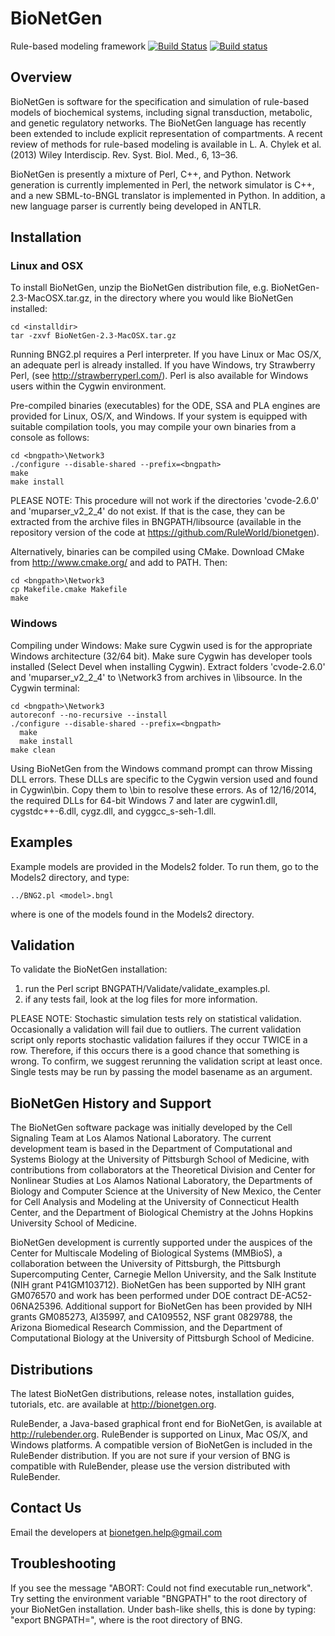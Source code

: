 # BioNetGen

Rule-based modeling framework
[![Build Status](https://travis-ci.org/RuleWorld/bionetgen.svg?branch=master)](https://travis-ci.org/RuleWorld/bionetgen)
[![Build status](https://ci.appveyor.com/api/projects/status/f7klreiao20ylwon?svg=true)](https://ci.appveyor.com/project/jczech/bionetgen)

## Overview

BioNetGen is software for the specification and simulation of rule-based models
of biochemical systems, including signal transduction, metabolic, and genetic
regulatory networks. The BioNetGen language has recently been extended to
include explicit representation of compartments. A recent review of methods for
rule-based modeling is available in L. A. Chylek et al. (2013) Wiley
Interdiscip. Rev. Syst. Biol. Med., 6, 13–36.

BioNetGen is presently a mixture of Perl, C++, and Python. Network generation
is currently implemented in Perl, the network simulator is C++, and a new
SBML-to-BNGL translator is implemented in Python. In addition, a new language
parser is currently being developed in ANTLR.

## Installation 

### Linux and OSX

To install BioNetGen, unzip the BioNetGen distribution file, 
e.g. BioNetGen-2.3-MacOSX.tar.gz, in the directory where you would like
BioNetGen installed:

    cd <installdir>
    tar -zxvf BioNetGen-2.3-MacOSX.tar.gz

Running BNG2.pl requires a Perl interpreter. If you have Linux or Mac OS/X,
an adequate perl is already installed. If you have Windows, try Strawberry 
Perl, (see http://strawberryperl.com/). Perl is also available for Windows 
users within the Cygwin environment.

Pre-compiled binaries (executables) for the ODE, SSA and PLA engines are
provided for Linux, OS/X, and Windows. If your system is equipped with suitable
compilation tools, you may compile your own binaries from a console as follows:

    cd <bngpath>\Network3
    ./configure --disable-shared --prefix=<bngpath>
    make
    make install

PLEASE NOTE: This procedure will not work if the directories 'cvode-2.6.0' and 
'muparser_v2_2_4' do not exist. If that is the case, they can be extracted from
the archive files in BNGPATH/libsource (available in the repository version of 
the code at https://github.com/RuleWorld/bionetgen).

Alternatively, binaries can be compiled using CMake. Download CMake from
http://www.cmake.org/ and add to PATH. Then:

    cd <bngpath>\Network3
    cp Makefile.cmake Makefile
    make
	
### Windows

Compiling under Windows:
Make sure Cygwin used is for the appropriate Windows architecture (32/64 bit). 
Make sure Cygwin has developer tools installed (Select Devel when installing Cygwin).
Extract folders 'cvode-2.6.0' and 'muparser_v2_2_4' to <bngpath>\Network3 from 
archives in <bngpath>\libsource. In the Cygwin terminal:

    cd <bngpath>\Network3
    autoreconf --no-recursive --install
    ./configure --disable-shared --prefix=<bngpath>
      make
      make install
    make clean

Using BioNetGen from the Windows command prompt can throw Missing DLL errors.
These DLLs are specific to the Cygwin version used and found in Cygwin\bin.
Copy them to <bngpath>\bin to resolve these errors.  As of 12/16/2014, the
required DLLs for 64-bit Windows 7 and later are cygwin1.dll, cygstdc++-6.dll,
cygz.dll, and cyggcc_s-seh-1.dll.

## Examples

Example models are provided in the Models2 folder. To run them, go to the
Models2 directory, and type:

    ../BNG2.pl <model>.bngl

where <model> is one of the models found in the Models2 directory.

## Validation

To validate the BioNetGen installation:
1) run the Perl script BNGPATH/Validate/validate_examples.pl.
2) if any tests fail, look at the log files for more information.

PLEASE NOTE: Stochastic simulation tests rely on statistical validation.
Occasionally a validation will fail due to outliers. The current validation
script only reports stochastic validation failures if they occur TWICE in
a row. Therefore, if this occurs there is a good chance that something is
wrong. To confirm, we suggest rerunning the validation script at least once.
Single tests may be run by passing the model basename as an argument.

## BioNetGen History and Support

The BioNetGen software package was initially developed by the Cell Signaling
Team at Los Alamos National Laboratory. The current development team is based
in the Department of Computational and Systems Biology at the University of
Pittsburgh School of Medicine, with contributions from collaborators at the
Theoretical Division and Center for Nonlinear Studies at Los Alamos National
Laboratory, the Departments of Biology and Computer Science at the University
of New Mexico, the Center for Cell Analysis and Modeling at the University of
Connecticut Health Center, and the Department of Biological Chemistry at the
Johns Hopkins University School of Medicine.

BioNetGen development is currently supported under the auspices of the Center
for Multiscale Modeling of Biological Systems (MMBioS), a collaboration between
the University of Pittsburgh, the Pittsburgh Supercomputing Center, Carnegie
Mellon University, and the Salk Institute (NIH grant P41GM103712). BioNetGen
has been supported by NIH grant GM076570 and work has been performed under DOE
contract DE-AC52-06NA25396. Additional support for BioNetGen has been provided
by NIH grants GM085273, AI35997, and CA109552, NSF grant 0829788, the Arizona
Biomedical Research Commission, and the Department of Computational Biology at
the University of Pittsburgh School of Medicine.

## Distributions

The latest BioNetGen distributions, release notes, installation guides, 
tutorials, etc. are available at http://bionetgen.org.

RuleBender, a Java-based graphical front end for BioNetGen, is available at
http://rulebender.org. RuleBender is supported on Linux, Mac OS/X, and Windows
platforms. A compatible version of BioNetGen is included in the RuleBender
distribution. If you are not sure if your version of BNG is compatible with
RuleBender, please use the version distributed with RuleBender.

## Contact Us

Email the developers at bionetgen.help@gmail.com

## Troubleshooting

If you see the message "ABORT: Could not find executable run_network". Try
setting the environment variable "BNGPATH" to the root directory of your 
BioNetGen installation. Under bash-like shells, this is done by typing:
"export BNGPATH=<bngpath>", where <bngpath> is the root directory of BNG.
